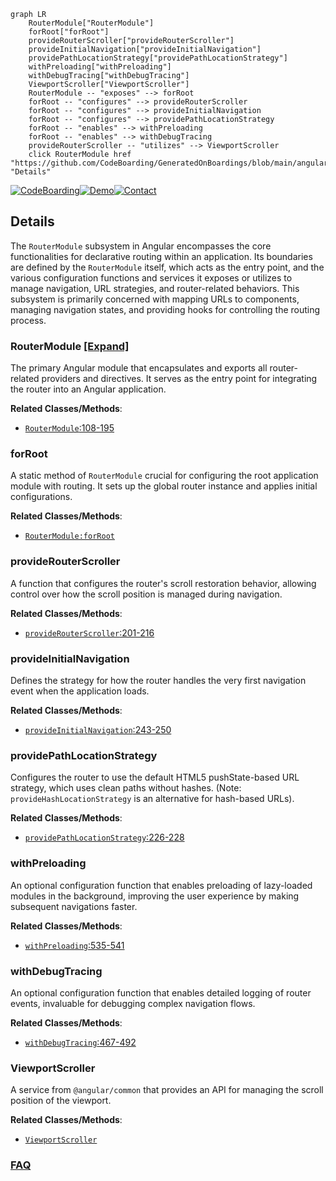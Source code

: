 ```mermaid
graph LR
    RouterModule["RouterModule"]
    forRoot["forRoot"]
    provideRouterScroller["provideRouterScroller"]
    provideInitialNavigation["provideInitialNavigation"]
    providePathLocationStrategy["providePathLocationStrategy"]
    withPreloading["withPreloading"]
    withDebugTracing["withDebugTracing"]
    ViewportScroller["ViewportScroller"]
    RouterModule -- "exposes" --> forRoot
    forRoot -- "configures" --> provideRouterScroller
    forRoot -- "configures" --> provideInitialNavigation
    forRoot -- "configures" --> providePathLocationStrategy
    forRoot -- "enables" --> withPreloading
    forRoot -- "enables" --> withDebugTracing
    provideRouterScroller -- "utilizes" --> ViewportScroller
    click RouterModule href "https://github.com/CodeBoarding/GeneratedOnBoardings/blob/main/angular/RouterModule.md" "Details"
```

[![CodeBoarding](https://img.shields.io/badge/Generated%20by-CodeBoarding-9cf?style=flat-square)](https://github.com/CodeBoarding/CodeBoarding)[![Demo](https://img.shields.io/badge/Try%20our-Demo-blue?style=flat-square)](https://www.codeboarding.org/demo)[![Contact](https://img.shields.io/badge/Contact%20us%20-%20contact@codeboarding.org-lightgrey?style=flat-square)](mailto:contact@codeboarding.org)

## Details

The `RouterModule` subsystem in Angular encompasses the core functionalities for declarative routing within an application. Its boundaries are defined by the `RouterModule` itself, which acts as the entry point, and the various configuration functions and services it exposes or utilizes to manage navigation, URL strategies, and router-related behaviors. This subsystem is primarily concerned with mapping URLs to components, managing navigation states, and providing hooks for controlling the routing process.

### RouterModule [[Expand]](./RouterModule.md)
The primary Angular module that encapsulates and exports all router-related providers and directives. It serves as the entry point for integrating the router into an Angular application.


**Related Classes/Methods**:

- <a href="https://github.com/angular/angular/blob/main/packages/router/src/router_module.ts#L108-L195" target="_blank" rel="noopener noreferrer">`RouterModule`:108-195</a>


### forRoot
A static method of `RouterModule` crucial for configuring the root application module with routing. It sets up the global router instance and applies initial configurations.


**Related Classes/Methods**:

- <a href="https://github.com/angular/angular/blob/main/packages/router/src/router_module.ts" target="_blank" rel="noopener noreferrer">`RouterModule:forRoot`</a>


### provideRouterScroller
A function that configures the router's scroll restoration behavior, allowing control over how the scroll position is managed during navigation.


**Related Classes/Methods**:

- <a href="https://github.com/angular/angular/blob/main/packages/router/src/router_module.ts#L201-L216" target="_blank" rel="noopener noreferrer">`provideRouterScroller`:201-216</a>


### provideInitialNavigation
Defines the strategy for how the router handles the very first navigation event when the application loads.


**Related Classes/Methods**:

- <a href="https://github.com/angular/angular/blob/main/packages/router/src/router_module.ts#L243-L250" target="_blank" rel="noopener noreferrer">`provideInitialNavigation`:243-250</a>


### providePathLocationStrategy
Configures the router to use the default HTML5 pushState-based URL strategy, which uses clean paths without hashes. (Note: `provideHashLocationStrategy` is an alternative for hash-based URLs).


**Related Classes/Methods**:

- <a href="https://github.com/angular/angular/blob/main/packages/router/src/router_module.ts#L226-L228" target="_blank" rel="noopener noreferrer">`providePathLocationStrategy`:226-228</a>


### withPreloading
An optional configuration function that enables preloading of lazy-loaded modules in the background, improving the user experience by making subsequent navigations faster.


**Related Classes/Methods**:

- <a href="https://github.com/angular/angular/blob/main/packages/router/src/provide_router.ts#L535-L541" target="_blank" rel="noopener noreferrer">`withPreloading`:535-541</a>


### withDebugTracing
An optional configuration function that enables detailed logging of router events, invaluable for debugging complex navigation flows.


**Related Classes/Methods**:

- <a href="https://github.com/angular/angular/blob/main/packages/router/src/provide_router.ts#L467-L492" target="_blank" rel="noopener noreferrer">`withDebugTracing`:467-492</a>


### ViewportScroller
A service from `@angular/common` that provides an API for managing the scroll position of the viewport.


**Related Classes/Methods**:

- <a href="https://github.com/angular/angular/blob/main/packages/router/src/router_scroller.ts" target="_blank" rel="noopener noreferrer">`ViewportScroller`</a>




### [FAQ](https://github.com/CodeBoarding/GeneratedOnBoardings/tree/main?tab=readme-ov-file#faq)